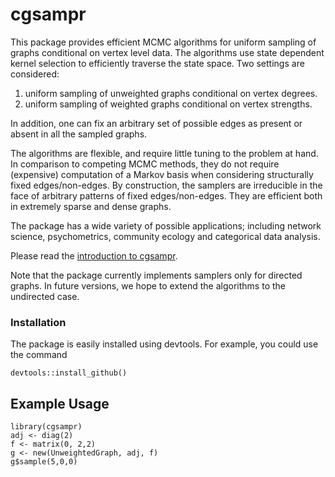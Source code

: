 # cgsampr

This package provides efficient MCMC algorithms for uniform 
	sampling of graphs conditional on vertex level data. The algorithms use
	state dependent kernel selection to efficiently traverse the state space.
	Two settings are considered: 
	
1. uniform sampling of unweighted graphs conditional on vertex degrees.
2. uniform sampling of weighted graphs conditional on vertex strengths. 
	
In addition, one can fix an arbitrary set of possible edges as present or absent in all the sampled graphs.

The algorithms are flexible, and require little tuning to the problem at hand. In comparison to competing MCMC methods, they do not require (expensive) computation of a Markov basis when considering structurally fixed edges/non-edges. By construction, the samplers are irreducible in the face of arbitrary patterns of fixed edges/non-edges. They are efficient both in extremely sparse and dense graphs.
	
The package has a wide variety of possible applications; including network science, psychometrics, community ecology and categorical data analysis.
	
Please read the [introduction to cgsampr](./vignettes/introduction.md).
	
Note that the package currently implements samplers only for directed graphs. In future versions, we hope to extend the algorithms to the undirected case.

### Installation

The package is easily installed using devtools. For example, you could use the command

~~~~
devtools::install_github()
~~~~

## Example Usage

~~~~
library(cgsampr)
adj <- diag(2)
f <- matrix(0, 2,2)
g <- new(UnweightedGraph, adj, f)
g$sample(5,0,0)
~~~~








